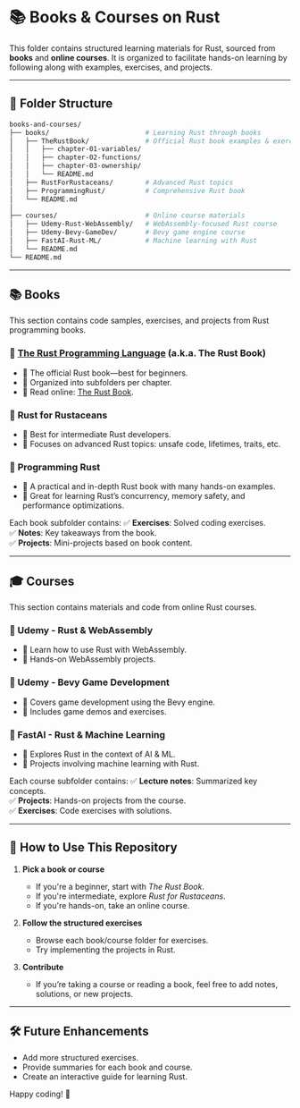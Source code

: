 # 📚 Books & Courses on Rust

This folder contains structured learning materials for Rust, sourced from **books** and **online courses**. It is organized to facilitate hands-on learning by following along with examples, exercises, and projects.

---

## 📁 Folder Structure

```bash
books-and-courses/
├── books/                        # Learning Rust through books
│   ├── TheRustBook/              # Official Rust book examples & exercises
│   │   ├── chapter-01-variables/
│   │   ├── chapter-02-functions/
│   │   ├── chapter-03-ownership/
│   │   └── README.md
│   ├── RustForRustaceans/        # Advanced Rust topics
│   ├── ProgrammingRust/          # Comprehensive Rust book
│   └── README.md
│
├── courses/                      # Online course materials
│   ├── Udemy-Rust-WebAssembly/   # WebAssembly-focused Rust course
│   ├── Udemy-Bevy-GameDev/       # Bevy game engine course
│   ├── FastAI-Rust-ML/           # Machine learning with Rust
│   └── README.md
└── README.md
```

---

## 📚 Books

This section contains code samples, exercises, and projects from Rust programming books.

### 🔹 **[The Rust Programming Language](https://doc.rust-lang.org/book/) (a.k.a. The Rust Book)**

- 📌 The official Rust book—best for beginners.
- 📂 Organized into subfolders per chapter.
- 📝 Read online: [The Rust Book](https://doc.rust-lang.org/book/).

### 🔹 **Rust for Rustaceans**

- 📌 Best for intermediate Rust developers.
- 📂 Focuses on advanced Rust topics: unsafe code, lifetimes, traits, etc.

### 🔹 **Programming Rust**

- 📌 A practical and in-depth Rust book with many hands-on examples.
- 📂 Great for learning Rust’s concurrency, memory safety, and performance optimizations.

Each book subfolder contains:
✅ **Exercises**: Solved coding exercises.  
✅ **Notes**: Key takeaways from the book.  
✅ **Projects**: Mini-projects based on book content.  

---

## 🎓 Courses

This section contains materials and code from online Rust courses.

### 🔹 Udemy - Rust & WebAssembly

- 📌 Learn how to use Rust with WebAssembly.
- 📂 Hands-on WebAssembly projects.

### 🔹 Udemy - Bevy Game Development

- 📌 Covers game development using the Bevy engine.
- 📂 Includes game demos and exercises.

### 🔹 FastAI - Rust & Machine Learning

- 📌 Explores Rust in the context of AI & ML.
- 📂 Projects involving machine learning with Rust.

Each course subfolder contains:
✅ **Lecture notes**: Summarized key concepts.  
✅ **Projects**: Hands-on projects from the course.  
✅ **Exercises**: Code exercises with solutions.  

---

## 🚀 How to Use This Repository

1. **Pick a book or course**  
   - If you're a beginner, start with *The Rust Book*.
   - If you're intermediate, explore *Rust for Rustaceans*.
   - If you're hands-on, take an online course.

2. **Follow the structured exercises**  
   - Browse each book/course folder for exercises.
   - Try implementing the projects in Rust.

3. **Contribute**  
   - If you’re taking a course or reading a book, feel free to add notes, solutions, or new projects.

---

## 🛠 Future Enhancements

- Add more structured exercises.
- Provide summaries for each book and course.
- Create an interactive guide for learning Rust.

Happy coding! 🚀
